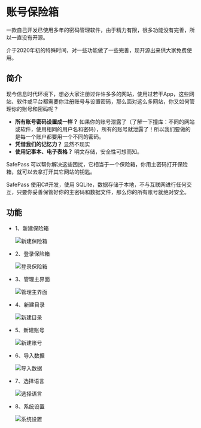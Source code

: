 ﻿账号保险箱
==============================
一款自己开发已使用多年的密码管理软件，由于精力有限，很多功能没有完善，所以一直没有开源。

介于2020年初的特殊时间，对一些功能做了一些完善，现开源出来供大家免费使用。


简介
---------------------------------
现今信息时代环境下，想必大家注册过许许多多的网站，使用过若干App，这些网站、软件或平台都需要你注册账号与设置密码，那么面对这么多网站，你又如何管理你的账号和密码呢？
+ **所有账号密码设置成一样？** 如果你的账号泄露了（了解一下撞库：不同的网站或软件，使用相同的用户名和密码），所有的账号就泄露了！所以我们要做的是每一个账户都要用一个不同的密码。
+ **凭借我们的记忆力？** 显然不现实
+ **使用记事本、电子表格？** 明文存储，安全性可想而知。

SafePass 可以帮你解决这些困扰，它相当于一个保险箱，你用主密码打开保险箱，就可以去拿打开其它网站的钥匙。

SafePass 使用C#开发，使用 SQLite，数据存储于本地，不与互联网进行任何交互，只要你妥善保管好你的主密码和数据文件，那么你的所有账号就绝对安全。

## 功能
+ 1、新建保险箱

  ![新建保险箱](http://download.huiruisoft.com/safepass/images/screenshot_1002.png)

+ 2、登录保险箱

  ![登录保险箱](http://download.huiruisoft.com/safepass/images/screenshot_1004.png)

+ 3、管理主界面

  ![管理主界面](http://download.huiruisoft.com/safepass/images/screenshot_1013.png)

+ 4、新建目录

  ![新建目录](http://download.huiruisoft.com/safepass/images/screenshot_1008.png)

+ 5、新建账号

  ![新建账号](http://download.huiruisoft.com/safepass/images/screenshot_1014.png)

+ 6、导入数据

  ![导入数据](http://download.huiruisoft.com/safepass/images/screenshot_1019.png)

+ 7、选择语言

  ![选择语言](http://download.huiruisoft.com/safepass/images/screenshot_1023.png)

+ 8、系统设置

  ![系统设置](http://download.huiruisoft.com/safepass/images/screenshot_1024.png)



